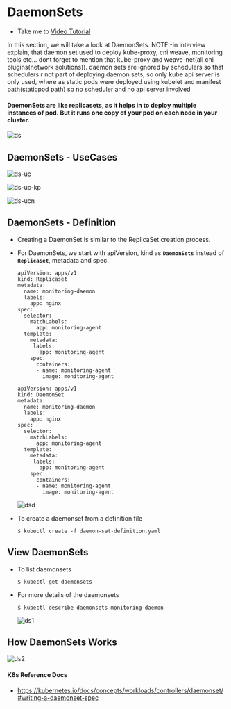 # DaemonSets
  - Take me to [Video Tutorial](https://kodekloud.com/topic/daemonsets/)

In this section, we will take a look at DaemonSets.
NOTE:-in interview explain, that daemon set used to deploy kube-proxy, cni weave, monitoring tools etc... dont forget to mention that kube-proxy and weave-net(all cni plugins(network solutions)).
daemon sets are ignored by schedulers so that schedulers r not part of deploying daemon sets, so only kube api server is only used, where as static pods were deployed using kubelet and manifest path(staticpod path) so no scheduler and no api server involved

#### DaemonSets are like replicasets, as it helps in to deploy multiple instances of pod. But it runs one copy of your pod on each node in your cluster.
  
  ![ds](../../images/ds.PNG)
  
## DaemonSets - UseCases

  ![ds-uc](../../images/ds-uc.PNG)
  
  ![ds-uc-kp](../../images/ds-uc-kp.PNG)
  
  ![ds-ucn](../../images/ds-ucn.PNG)
  
## DaemonSets - Definition
- Creating a DaemonSet is similar to the ReplicaSet creation process.
- For DaemonSets, we start with apiVersion, kind as **`DaemonSets`** instead of **`ReplicaSet`**, metadata and spec. 
  ```
  apiVersion: apps/v1
  kind: Replicaset
  metadata:
    name: monitoring-daemon
    labels:
      app: nginx
  spec:
    selector:
      matchLabels:
        app: monitoring-agent
    template:
      metadata:
       labels:
         app: monitoring-agent
      spec:
        containers:
        - name: monitoring-agent
          image: monitoring-agent
  ```
  
  ```
  apiVersion: apps/v1
  kind: DaemonSet
  metadata:
    name: monitoring-daemon
    labels:
      app: nginx
  spec:
    selector:
      matchLabels:
        app: monitoring-agent
    template:
      metadata:
       labels:
         app: monitoring-agent
      spec:
        containers:
        - name: monitoring-agent
          image: monitoring-agent
  ```
  ![dsd](../../images/dsd.PNG)
  
- To create a daemonset from a definition file
  ```
  $ kubectl create -f daemon-set-definition.yaml
  ```

## View DaemonSets
- To list daemonsets
  ```
  $ kubectl get daemonsets
  ```
- For more details of the daemonsets
  ```
  $ kubectl describe daemonsets monitoring-daemon
  ```
  ![ds1](../../images/ds1.PNG)
  
## How DaemonSets Works

  ![ds2](../../images/ds2.PNG)

#### K8s Reference Docs
- https://kubernetes.io/docs/concepts/workloads/controllers/daemonset/#writing-a-daemonset-spec
